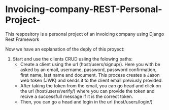 # Invoicing-company-REST-Personal-Project-
This respository is a personal project of an invoicing company using Django Rest Framework

Now we have an explanation of the deply of this proyect:

1. Start and use the clients CRUD usiing the folowing paths:
    - Create a client using the url (host/users/signup/). Here you with be asked by an email, username, password, password confirmation, first name, last name and document. This process creates a Jason web token (JWK) and sends it to the client email previusly provided.
    - After taking the token from the email, you can go head and click on the url (host/users/verify/) where you can provide the token and recive a successfull message if it is the correct token.
    - Then, you can go a head and login in the url (host/users/login/)
